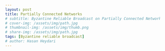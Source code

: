 ```yaml
---
layout: post
title: Partially Connected Networks
# subtitle: Byzantine Reliable Broadcast on Partially Connected Networks
# cover-img: /assets/img/path.jpg
# thumbnail-img: /assets/img/thumb.png
# share-img: /assets/img/path.jpg
tags: [Byzantine reliable broadcast]
# author: Hasan Heydari
---
```




